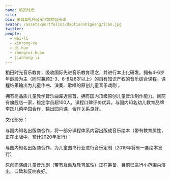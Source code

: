 ```yaml
---
name: 稻田时光
site: 
bio: 来自莫扎特音乐学院的音乐课
avatar: /assets/portfolios/daotianshiguang/icon.jpg
twitter: 
people:
  - wei-li
  - xinrong-xu
  - di-han
  - zhengrui-huan
  - jianhong-li
---
```

稻田时光音乐教育，吸收国际先进音乐教育理念，并进行本土化研发。拥有4-6岁年龄段为主（同时兼顾2-3、6-8及8岁以上）的自有知识产权的音乐综合课程，课程结果输出为儿童作曲、演奏、歌唱的原创儿童音乐戏剧；

拥有高品质儿童教学音乐曲库近百首，拥有国内顶级原创儿童音乐制作能力。目前有旗舰店一家，稳定学员超100人，课程口碑评价优异。与国内知名幼儿教育品牌李跃儿芭学园合作，输出园内课，合作关系良好。

文化部分：

与国内知名出版商合作，将一部分课程体系内容出版成音乐绘本（带有教育属性，正在出版中，预计2020年发行）；

与国内知名出版商合作，为儿童图书行业进行音乐定制（2019年将有一套绘本发行）

原创商演级儿童音乐剧（带有互动及教育属性）正在筹备，目前已进行小范围内演出，口碑和反响良好。
